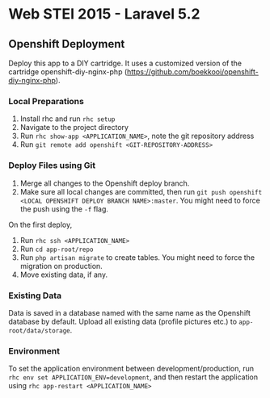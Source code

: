 # Web STEI 2015 - Laravel 5.2

## Openshift Deployment

Deploy this app to a DIY cartridge. It uses a customized version of the cartridge openshift-diy-nginx-php (https://github.com/boekkooi/openshift-diy-nginx-php).

### Local Preparations

1. Install rhc and run `rhc setup`
2. Navigate to the project directory
3. Run `rhc show-app <APPLICATION_NAME>`, note the git repository address
4. Run `git remote add openshift <GIT-REPOSITORY-ADDRESS>`

### Deploy Files using Git

1. Merge all changes to the Openshift deploy branch.
2. Make sure all local changes are committed, then run `git push openshift <LOCAL OPENSHIFT DEPLOY BRANCH NAME>:master`.
You might need to force the push using the `-f` flag.

On the first deploy, 

1. Run `rhc ssh <APPLICATION_NAME>`
2. Run `cd app-root/repo`
3. Run `php artisan migrate` to create tables. You might need to force the migration on production.
3. Move existing data, if any.

### Existing Data

Data is saved in a database named with the same name as the Openshift database by default.
Upload all existing data (profile pictures etc.) to `app-root/data/storage`.

### Environment

To set the application environment between development/production, run `rhc env set APPLICATION_ENV=development`, and then restart the application using `rhc app-restart <APPLICATION_NAME>`